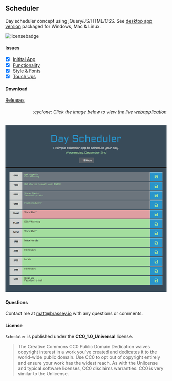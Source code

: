 ## Scheduler

Day scheduler concept using jQuery/JS/HTML/CSS. See [desktop app version](https://github.com/MBrassey/Scheduler-Electron) packaged for Windows, Mac & Linux.

![licensebadge](https://img.shields.io/badge/license-CC0_1.0_Universal-blue)

#### Issues

- [x] [Initital App](https://github.com/MBrassey/Scheduler/issues/1)
- [x] [Functionality](https://github.com/MBrassey/Scheduler/issues/2)
- [x] [Style & Fonts](https://github.com/MBrassey/Scheduler/issues/3)
- [x] [Touch Ups](https://github.com/MBrassey/Scheduler/issues/4)

#### Download

[Releases](https://github.com/MBrassey/Scheduler-Electron/releases)

<h6><p align="right">:cyclone: Click the image below to view the live <a id="Screenshots" href="https://MBrassey.github.io/Scheduler/">webapplication</a></p></h6>

[<p align="center"><img src="assets/img/Preview0.png">](https://MBrassey.github.io/Scheduler/)

#### Questions

Contact me at [matt@brassey.io](mailto:matt@brassey.io) with any questions or comments.

#### License

`Scheduler` is published under the **CC0_1.0_Universal** license.

> The Creative Commons CC0 Public Domain Dedication waives copyright interest in a work you've created and dedicates it to the world-wide public domain. Use CC0 to opt out of copyright entirely and ensure your work has the widest reach. As with the Unlicense and typical software licenses, CC0 disclaims warranties. CC0 is very similar to the Unlicense.
